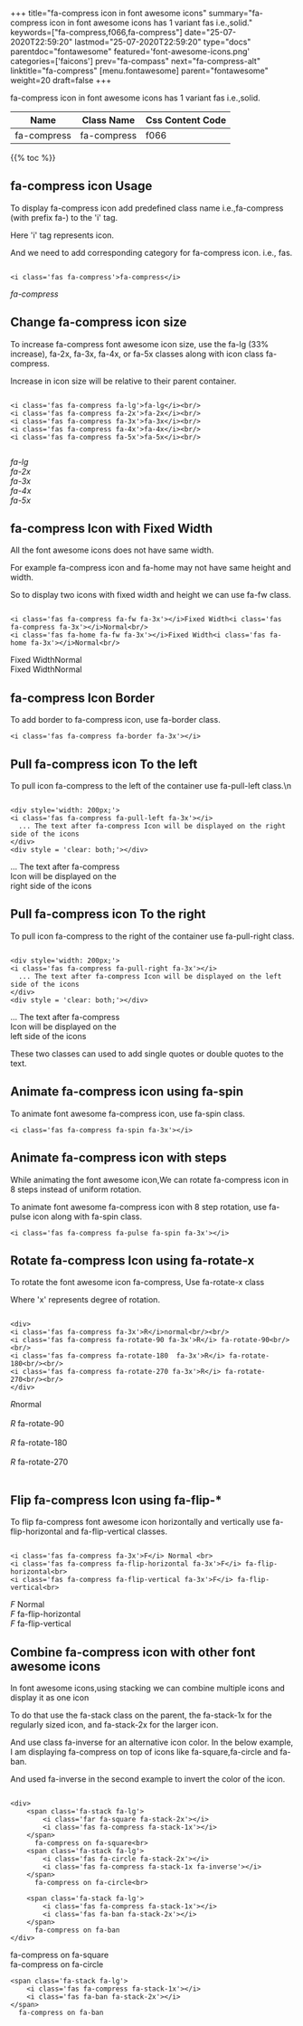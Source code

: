 +++
title="fa-compress icon in font awesome icons"
summary="fa-compress icon in font awesome icons has 1 variant fas i.e.,solid."
keywords=["fa-compress,f066,fa-compress"]
date="25-07-2020T22:59:20"
lastmod="25-07-2020T22:59:20"
type="docs"
parentdoc="fontawesome"
featured='font-awesome-icons.png'
categories=['faicons']
prev="fa-compass"
next="fa-compress-alt"
linktitle="fa-compress"
[menu.fontawesome]
parent="fontawesome"
weight=20
draft=false
+++


fa-compress icon in font awesome icons has 1 variant fas i.e.,solid.

<div class='table-responsive'><table class='table'><thead><tr><th>Name</th><th>Class Name</th><th>Css Content Code</th></tr></thead><tbody><tr><td>fa-compress</td><td>fa-compress</td><td>f066</td></tr></tbody></table></div>


{{% toc %}}


## fa-compress icon Usage

To display fa-compress icon add predefined class name i.e.,fa-compress (with prefix fa-) to the 'i' tag.

Here 'i' tag represents icon.

And we need to add corresponding category for fa-compress icon. i.e., fas.


```

<i class='fas fa-compress'>fa-compress</i>
```

<i class='fas fa-compress'>fa-compress</i>




## Change fa-compress icon size
To increase fa-compress font awesome icon size, use the fa-lg (33% increase), fa-2x, fa-3x, fa-4x, or fa-5x classes along with icon class fa-compress.

Increase in icon size will be relative to their parent container. 

```

<i class='fas fa-compress fa-lg'>fa-lg</i><br/>
<i class='fas fa-compress fa-2x'>fa-2x</i><br/>
<i class='fas fa-compress fa-3x'>fa-3x</i><br/>
<i class='fas fa-compress fa-4x'>fa-4x</i><br/>
<i class='fas fa-compress fa-5x'>fa-5x</i><br/>
            
```

<i class='fas fa-compress fa-lg'>fa-lg</i><br/>
<i class='fas fa-compress fa-2x'>fa-2x</i><br/>
<i class='fas fa-compress fa-3x'>fa-3x</i><br/>
<i class='fas fa-compress fa-4x'>fa-4x</i><br/>
<i class='fas fa-compress fa-5x'>fa-5x</i><br/>
            



## fa-compress Icon with Fixed Width 

All the font awesome icons does not have same width.

For example fa-compress icon and fa-home may not have same height and width.

So to display two icons with fixed width and height we can use fa-fw class.


```

<i class='fas fa-compress fa-fw fa-3x'></i>Fixed Width<i class='fas fa-compress fa-3x'></i>Normal<br/>
<i class='fas fa-home fa-fw fa-3x'></i>Fixed Width<i class='fas fa-home fa-3x'></i>Normal<br/>
```

<i class='fas fa-compress fa-fw fa-3x'></i>Fixed Width<i class='fas fa-compress fa-3x'></i>Normal<br/>
<i class='fas fa-home fa-fw fa-3x'></i>Fixed Width<i class='fas fa-home fa-3x'></i>Normal<br/>



## fa-compress Icon Border 

To add border to fa-compress icon, use fa-border class.


```
<i class='fas fa-compress fa-border fa-3x'></i>

```
<i class='fas fa-compress fa-border fa-3x'></i>





## Pull fa-compress icon To the left

To pull icon fa-compress to the left of the container use fa-pull-left class.\n

```

<div style='width: 200px;'>
<i class='fas fa-compress fa-pull-left fa-3x'></i>
  ... The text after fa-compress Icon will be displayed on the right side of the icons
</div>
<div style = 'clear: both;'></div>
```

<div style='width: 200px;'>
<i class='fas fa-compress fa-pull-left fa-3x'></i>
  ... The text after fa-compress Icon will be displayed on the right side of the icons
</div>
<div style = 'clear: both;'></div>




## Pull fa-compress icon To the right
To pull icon fa-compress to the right of the container use fa-pull-right class.

```

<div style='width: 200px;'>
<i class='fas fa-compress fa-pull-right fa-3x'></i>
  ... The text after fa-compress Icon will be displayed on the left side of the icons
</div>
<div style = 'clear: both;'></div>
```

<div style='width: 200px;'>
<i class='fas fa-compress fa-pull-right fa-3x'></i>
  ... The text after fa-compress Icon will be displayed on the left side of the icons
</div>
<div style = 'clear: both;'></div>

These two classes can used to add single quotes or double quotes to the text.


## Animate fa-compress icon using fa-spin
To animate font awesome fa-compress icon, use fa-spin class.

```
<i class='fas fa-compress fa-spin fa-3x'></i>
```
<i class='fas fa-compress fa-spin fa-3x'></i>




## Animate fa-compress icon with steps
While animating the font awesome icon,We can rotate fa-compress icon in 8 steps instead of uniform rotation.

To animate font awesome fa-compress icon with 8 step rotation, use fa-pulse icon along with fa-spin class.


```
<i class='fas fa-compress fa-pulse fa-spin fa-3x'></i>

```
<i class='fas fa-compress fa-pulse fa-spin fa-3x'></i>





## Rotate fa-compress Icon using fa-rotate-x
To rotate the font awesome icon fa-compress, Use fa-rotate-x class

Where 'x' represents degree of rotation.


```

<div>
<i class='fas fa-compress fa-3x'>R</i>normal<br/><br/>
<i class='fas fa-compress fa-rotate-90 fa-3x'>R</i> fa-rotate-90<br/><br/> 
<i class='fas fa-compress fa-rotate-180  fa-3x'>R</i> fa-rotate-180<br/><br/> 
<i class='fas fa-compress fa-rotate-270 fa-3x'>R</i> fa-rotate-270<br/><br/>
</div>
```

<div>
<i class='fas fa-compress fa-3x'>R</i>normal<br/><br/>
<i class='fas fa-compress fa-rotate-90 fa-3x'>R</i> fa-rotate-90<br/><br/> 
<i class='fas fa-compress fa-rotate-180  fa-3x'>R</i> fa-rotate-180<br/><br/> 
<i class='fas fa-compress fa-rotate-270 fa-3x'>R</i> fa-rotate-270<br/><br/>
</div>




## Flip fa-compress Icon using fa-flip-*
To flip fa-compress font awesome icon horizontally and vertically use fa-flip-horizontal and fa-flip-vertical classes. 

```

<i class='fas fa-compress fa-3x'>F</i> Normal <br>
<i class='fas fa-compress fa-flip-horizontal fa-3x'>F</i> fa-flip-horizontal<br>
<i class='fas fa-compress fa-flip-vertical fa-3x'>F</i> fa-flip-vertical<br>
```

<i class='fas fa-compress fa-3x'>F</i> Normal <br>
<i class='fas fa-compress fa-flip-horizontal fa-3x'>F</i> fa-flip-horizontal<br>
<i class='fas fa-compress fa-flip-vertical fa-3x'>F</i> fa-flip-vertical<br>




## Combine fa-compress icon with other font awesome icons
In font awesome icons,using stacking we can combine multiple icons and display it as one icon 

To do that use the fa-stack class on the parent, the fa-stack-1x for the regularly sized icon, and fa-stack-2x for the larger icon.

And use class fa-inverse for an alternative icon color. 
In the below example, I am displaying fa-compress on top of icons like fa-square,fa-circle and fa-ban.

And used fa-inverse in the second example to invert the color of the icon.

```

<div>
    <span class='fa-stack fa-lg'>
        <i class='far fa-square fa-stack-2x'></i>
        <i class='fas fa-compress fa-stack-1x'></i>
    </span>
      fa-compress on fa-square<br>
    <span class='fa-stack fa-lg'>
        <i class='fas fa-circle fa-stack-2x'></i>
        <i class='fas fa-compress fa-stack-1x fa-inverse'></i>
    </span>
      fa-compress on fa-circle<br>

    <span class='fa-stack fa-lg'>
        <i class='fas fa-compress fa-stack-1x'></i>
        <i class='fas fa-ban fa-stack-2x'></i>
    </span>
      fa-compress on fa-ban
</div>
```

<div>
    <span class='fa-stack fa-lg'>
        <i class='far fa-square fa-stack-2x'></i>
        <i class='fas fa-compress fa-stack-1x'></i>
    </span>
      fa-compress on fa-square<br>
    <span class='fa-stack fa-lg'>
        <i class='fas fa-circle fa-stack-2x'></i>
        <i class='fas fa-compress fa-stack-1x fa-inverse'></i>
    </span>
      fa-compress on fa-circle<br>

    <span class='fa-stack fa-lg'>
        <i class='fas fa-compress fa-stack-1x'></i>
        <i class='fas fa-ban fa-stack-2x'></i>
    </span>
      fa-compress on fa-ban
</div>






